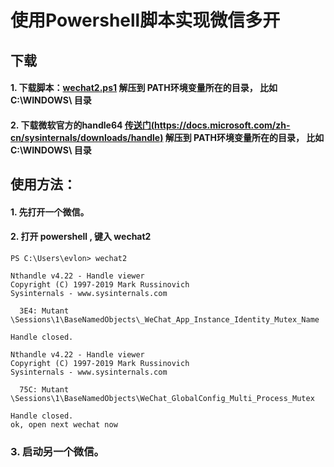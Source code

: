 # 使用Powershell脚本实现微信多开


## 下载
#### 1. 下载脚本：[wechat2.ps1](https://github.com/evlon/wechat_more/raw/main/wechat2.ps1)  解压到 PATH环境变量所在的目录， 比如  C:\WINDOWS\ 目录
  

#### 2. 下载微软官方的handle64 [传送门(https://docs.microsoft.com/zh-cn/sysinternals/downloads/handle)](https://docs.microsoft.com/zh-cn/sysinternals/downloads/handle) 解压到 PATH环境变量所在的目录， 比如  C:\WINDOWS\ 目录

## 使用方法：

#### 1. 先打开一个微信。

#### 2. 打开 powershell , 键入 wechat2 
```
PS C:\Users\evlon> wechat2

Nthandle v4.22 - Handle viewer
Copyright (C) 1997-2019 Mark Russinovich
Sysinternals - www.sysinternals.com

  3E4: Mutant        \Sessions\1\BaseNamedObjects\_WeChat_App_Instance_Identity_Mutex_Name

Handle closed.

Nthandle v4.22 - Handle viewer
Copyright (C) 1997-2019 Mark Russinovich
Sysinternals - www.sysinternals.com

  75C: Mutant        \Sessions\1\BaseNamedObjects\WeChat_GlobalConfig_Multi_Process_Mutex

Handle closed.
ok, open next wechat now
```
### 3. 启动另一个微信。

 
